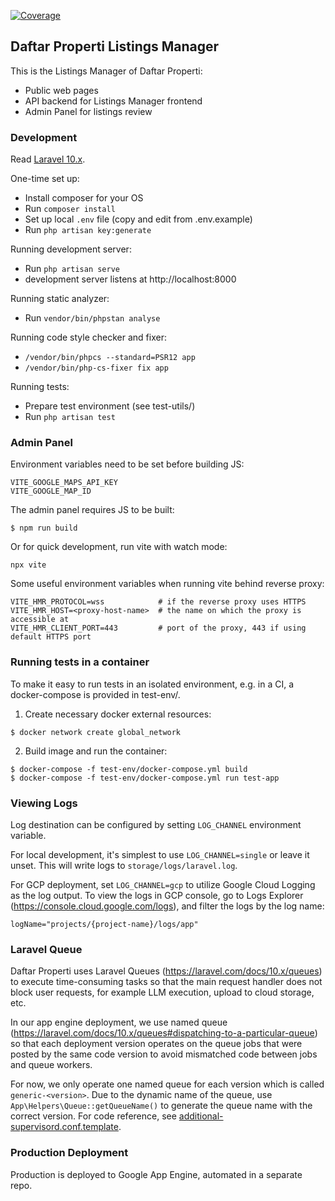 [![Coverage](https://img.shields.io/badge/dynamic/json?url=https%3A%2F%2Fartifacts.jlrm.net%2Fpublic%2Fcoverage.json&query=coverage&label=Coverage)](https://artifacts.jlrm.net/coverage)

## Daftar Properti Listings Manager

This is the Listings Manager of Daftar Properti:

* Public web pages
* API backend for Listings Manager frontend
* Admin Panel for listings review

### Development

Read [Laravel 10.x](https://laravel.com/docs/10.x).

One-time set up:

* Install composer for your OS
* Run `composer install`
* Set up local `.env` file (copy and edit from .env.example)
* Run `php artisan key:generate`

Running development server:

* Run `php artisan serve`
* development server listens at http://localhost:8000

Running static analyzer:

* Run `vendor/bin/phpstan analyse`

Running code style checker and fixer:
* `/vendor/bin/phpcs --standard=PSR12 app`
* `/vendor/bin/php-cs-fixer fix app`

Running tests:

* Prepare test environment (see test-utils/)
* Run `php artisan test`

### Admin Panel

Environment variables need to be set before building JS:
```
VITE_GOOGLE_MAPS_API_KEY
VITE_GOOGLE_MAP_ID
```

The admin panel requires JS to be built:
```
$ npm run build
```

Or for quick development, run vite with watch mode:
```
npx vite
```

Some useful environment variables when running vite behind reverse proxy:
```
VITE_HMR_PROTOCOL=wss            # if the reverse proxy uses HTTPS
VITE_HMR_HOST=<proxy-host-name>  # the name on which the proxy is accessible at
VITE_HMR_CLIENT_PORT=443         # port of the proxy, 443 if using default HTTPS port
```

### Running tests in a container

To make it easy to run tests in an isolated environment, e.g. in a CI, a
docker-compose is provided in test-env/.

1. Create necessary docker external resources:
```
$ docker network create global_network
```

2. Build image and run the container:
```
$ docker-compose -f test-env/docker-compose.yml build
$ docker-compose -f test-env/docker-compose.yml run test-app
```

### Viewing Logs
Log destination can be configured by setting `LOG_CHANNEL` environment variable.

For local development, it's simplest to use `LOG_CHANNEL=single` or leave it unset. This will write logs to
`storage/logs/laravel.log`.

For GCP deployment, set `LOG_CHANNEL=gcp` to utilize Google Cloud Logging as the log output. To view the logs in GCP
console, go to Logs Explorer (https://console.cloud.google.com/logs), and filter the logs by the log name:
```
logName="projects/{project-name}/logs/app"
```

### Laravel Queue

Daftar Properti uses Laravel Queues (https://laravel.com/docs/10.x/queues) to execute time-consuming tasks so that
the main request handler does not block user requests, for example LLM execution, upload to cloud storage, etc.

In our app engine deployment, we use named queue (https://laravel.com/docs/10.x/queues#dispatching-to-a-particular-queue)
so that each deployment version operates on the queue jobs that were posted by the same code version to avoid mismatched
code between jobs and queue workers.

For now, we only operate one named queue for each version which is called `generic-<version>`. Due to the dynamic name
of the queue, use `App\Helpers\Queue::getQueueName()` to generate the queue name with the correct version.
For code reference, see [additional-supervisord.conf.template](additional-supervisord.conf.template).

### Production Deployment

Production is deployed to Google App Engine, automated in a separate repo.
